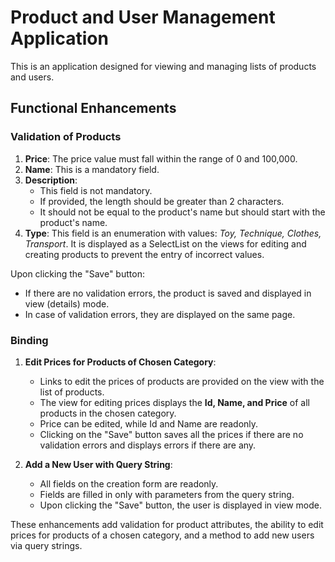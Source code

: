 # Product and User Management Application

This is an application designed for viewing and managing lists of products and users.

## Functional Enhancements

### Validation of Products

1. **Price**: The price value must fall within the range of 0 and 100,000.
2. **Name**: This is a mandatory field.
3. **Description**: 
   - This field is not mandatory.
   - If provided, the length should be greater than 2 characters.
   - It should not be equal to the product's name but should start with the product's name.
4. **Type**: This field is an enumeration with values: *Toy, Technique, Clothes, Transport*. It is displayed as a SelectList on the views for editing and creating products to prevent the entry of incorrect values.

Upon clicking the "Save" button:
- If there are no validation errors, the product is saved and displayed in view (details) mode.
- In case of validation errors, they are displayed on the same page.

### Binding

1. **Edit Prices for Products of Chosen Category**:
   - Links to edit the prices of products are provided on the view with the list of products.
   - The view for editing prices displays the **Id, Name, and Price** of all products in the chosen category.
   - Price can be edited, while Id and Name are readonly.
   - Clicking on the "Save" button saves all the prices if there are no validation errors and displays errors if there are any.

2. **Add a New User with Query String**:
   - All fields on the creation form are readonly.
   - Fields are filled in only with parameters from the query string.
   - Upon clicking the "Save" button, the user is displayed in view mode.

These enhancements add validation for product attributes, the ability to edit prices for products of a chosen category, and a method to add new users via query strings.
